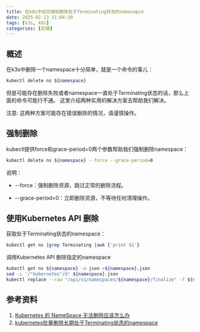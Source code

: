 ```yaml
---
title: 在k8s中如何强制删除处于Terminating状态的namesapce
date: 2025-02-13 21:04:19
tags: [k3s, k8s]
categories: [后端]
---
```


## 概述

在k3s中删除一个namespace十分简单，就是一个命令的事儿：

```bash
kubectl delete ns ${namespace}
```

但是可能存在删除失败或者namespace一直处于Terminating状态的话，那么上面的命令可能行不通。
这里介绍两种实用的解决方案去帮助我们解决。

注意: 这两种方案可能存在错误删除的情况，请谨慎操作。

## 强制删除

kubectl提供force和grace-period=0两个参数帮助我们强制删除namespace：

```bash
kubectl delete ns ${namespace} --force --grace-period=0
```

说明：

* --force：强制删除资源，跳过正常的删除流程。

* --grace-period=0：立即删除资源，不等待任何清理操作。

## 使用Kubernetes API 删除

获取处于Terminating状态的namespace：

```bash
kubectl get ns |grep Terminating |awk {'print $1'}
```

调用Kubernetes API 删除指定的namespace

```bash
kubectl get ns ${namespace} -o json >${namespace}.json
sed -i '/"kubernetes"/d' ${namespace}.json
kubectl replace --raw "/api/v1/namespaces/${namespace}/finalize" -f ${namespace}.json
```

## 参考资料

1. [Kubernetes 的 NameSpace 无法删除应该怎么办](https://segmentfault.com/a/1190000042972476)
2. [kubernetes批量删除长期处于Terminating状态的namespace](https://www.cnblogs.com/sunshine99/p/17265300.html)